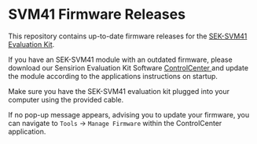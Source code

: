 # SVM41 Firmware Releases

This repository contains up-to-date firmware releases for the [SEK-SVM41
Evaluation Kit](https://sensirion.com/products/catalog/SEK-SVM4x/).

If you have an SEK-SVM41 module with an outdated firmware, please download our
Sensirion Evaluation Kit Software [ControlCenter
](https://sensirion.com/products/sensor-evaluation/control-center/)
 and update the module according to the applications instructions on startup.
 
Make sure you have the SEK-SVM41 evaluation kit plugged into your computer
 using the provided cable.
 
If no pop-up message appears, advising you to update your firmware, you can 
navigate to `Tools` -> `Manage Firmware` within the ControlCenter application.

